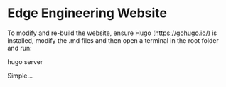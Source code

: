 # Edge Engineering Website

To modify and re-build the website, ensure Hugo (https://gohugo.io/) is installed, modify the .md files and then open a terminal in the root folder and run:

hugo server

Simple...
